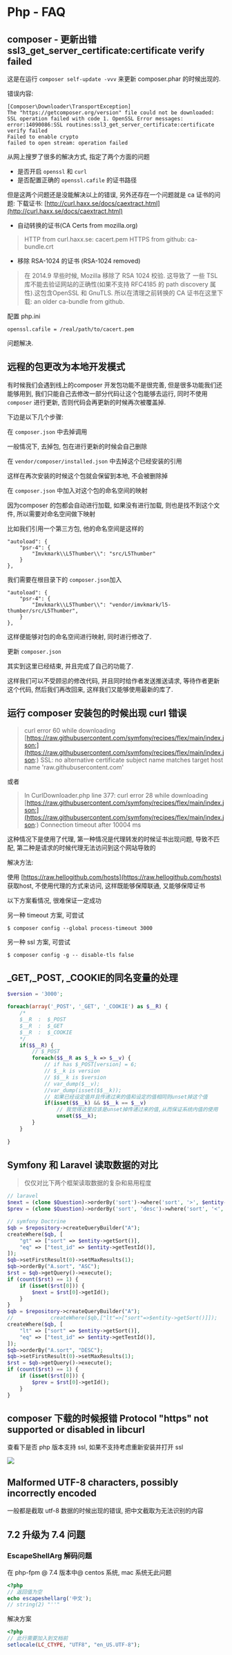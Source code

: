 # Php - FAQ

## composer - 更新出错 ssl3_get_server_certificate:certificate verify failed

这是在运行 `composer self-update -vvv` 来更新 composer.phar 的时候出现的.

错误内容:

```
[Composer\Downloader\TransportException]
The "https://getcomposer.org/version" file could not be downloaded: SSL operation failed with code 1. OpenSSL Error messages:
error:14090086:SSL routines:ssl3_get_server_certificate:certificate verify failed
Failed to enable crypto
failed to open stream: operation failed
```

从网上搜罗了很多的解决方式, 指定了两个方面的问题

- 是否开启 `openssl` 和 `curl`
- 是否配置正确的 `openssl.cafile` 的证书路径

但是这两个问题还是没能解决以上的错误, 另外还存在一个问题就是 ca 证书的问题:
下载证书: [http://curl.haxx.se/docs/caextract.html](http://curl.haxx.se/docs/caextract.html)

- 自动转换的证书(CA Certs from mozilla.org)

> HTTP from curl.haxx.se:  cacert.pem HTTPS from github:  ca-bundle.crt

- 移除 RSA-1024 的证书 (RSA-1024 removed)

> 在 2014.9 早些时候, Mozilla 移除了 RSA 1024 校验. 这导致了 一些 TSL 库不能去验证网站的正确性(如果不支持 RFC4185 的 path discovery 属性).这包含OpenSSL 和
> GnuTLS. 所以在清理之前转换的 CA 证书在这里下载:   an older ca-bundle from github.


配置 php.ini

```
openssl.cafile = /real/path/to/cacert.pem
```

问题解决.

## 远程的包更改为本地开发模式

有时候我们会遇到线上的composer 开发包功能不是很完善, 但是很多功能我们还能够用到, 我们只能自己去修改一部分代码让这个包能够去运行, 同时不使用 `composer` 进行更新,
否则代码会再更新的时候再次被覆盖掉.

下边是以下几个步骤:

在 `composer.json` 中去掉调用

一般情况下, 去掉包, 包在进行更新的时候会自己删除

在 `vendor/composer/installed.json` 中去掉这个已经安装的引用

这样在再次安装的时候这个包就会保留到本地, 不会被删除掉

在 `composer.json` 中加入对这个包的命名空间的映射

因为composer 的包都会自动进行加载, 如果没有进行加载, 则也是找不到这个文件, 所以需要对命名空间做下映射

比如我们引用一个第三方包, 他的命名空间是这样的

```
"autoload": {
	"psr-4": {
		"Imvkmark\\L5Thumber\\": "src/L5Thumber"
	}
},
```

我们需要在根目录下的 `composer.json`加入

```
"autoload": {
	"psr-4": {
		"Imvkmark\\L5Thumber\\": "vendor/imvkmark/l5-thumber/src/L5Thumber",
	}
},
```

这样便能够对包的命名空间进行映射, 同时进行修改了.

更新 `composer.json`

其实到这里已经结束, 并且完成了自己的功能了.

这样我们可以不受顾忌的修改代码, 并且同时给作者发送推送请求, 等待作者更新这个代码, 然后我们再改回来, 这样我们又能够使用最新的库了.

## 运行 composer 安装包的时候出现 curl 错误

> curl error 60 while
> downloading [https://raw.githubusercontent.com/symfony/recipes/flex/main/index.json:](https://raw.githubusercontent.com/symfony/recipes/flex/main/index.json:)
> SSL: no alternative certificate subject name matches target host name 'raw.githubusercontent.com'

或者
> In CurlDownloader.php line 377:
> curl error 28 while
> downloading [https://raw.githubusercontent.com/symfony/recipes/flex/main/index.json:](https://raw.githubusercontent.com/symfony/recipes/flex/main/index.json:)
> Connection timeout after 10004 ms

这种情况下是使用了代理, 第一种情况是代理转发的时候证书出现问题, 导致不匹配, 第二种是请求的时候代理无法访问到这个网站导致的

解决方法:

使用 [https://raw.hellogithub.com/hosts](https://raw.hellogithub.com/hosts) 获取host, 不使用代理的方式来访问, 这样既能够保障联通, 又能够保障证书

以下方案看情况, 很难保证一定成功

另一种 timeout 方案, 可尝试

```shell
$ composer config --global process-timeout 3000
```

另一种 ssl 方案, 可尝试

```shell
$ composer config -g -- disable-tls false
```


## _GET,_POST, _COOKIE的同名变量的处理

```php
$version = '3000';

foreach(array('_POST', '_GET', '_COOKIE') as $__R) {
    /*
    $__R  :  $_POST
    $__R  :  $_GET
    $__R  :  $_COOKIE
    */
    if($$__R) {
        // $_POST
        foreach($$__R as $__k => $__v) {
            // if has $_POST[version] = 6;
            // $__k is version
            // $$__k is $version
            // var_dump($__v);
            //var_dump(isset($$__k));
            // 如果已经设定值并且传递过来的值和设定的值相同则unset掉这个值
            if(isset($$__k) && $$__k == $__v)
                // 我觉得这里应该是unset掉传递过来的值,从而保证系统内值的使用
                unset($$__k);
        }
    }
    
}
```

## Symfony 和 Laravel 读取数据的对比

> 仅仅对比下两个框架读取数据的复杂和易用程度

```php
// laravel
$next = (clone $Question)->orderBy('sort')->where('sort', '>', $entity->sort)->first('id')->value('id');
$prev = (clone $Question)->orderBy('sort', 'desc')->where('sort', '<', $entity->sort)->first('id')->value('id');

// symfony Doctrine
$qb = $repository->createQueryBuilder("A");
createWhere($qb, [
    "gt" => ["sort" => $entity->getSort()],
    "eq" => ["test_id" => $entity->getTestId()],
]);
$qb->setFirstResult(0)->setMaxResults(1);
$qb->orderBy("A.sort", "ASC");
$rst = $qb->getQuery()->execute();
if (count($rst) == 1) {
    if (isset($rst[0])) {
        $next = $rst[0]->getId();
    }
}
$qb = $repository->createQueryBuilder("A");
//            createWhere($qb,["lt"=>["sort"=>$entity->getSort()]]);
createWhere($qb, [
    "lt" => ["sort" => $entity->getSort()],
    "eq" => ["test_id" => $entity->getTestId()],
]);
$qb->orderBy("A.sort", "DESC");
$qb->setFirstResult(0)->setMaxResults(1);
$rst = $qb->getQuery()->execute();
if (count($rst) == 1) {
    if (isset($rst[0])) {
        $prev = $rst[0]->getId();
    }
}
```

## composer 下载的时候报错 Protocol "https" not supported or disabled in libcurl

查看下是否 php 版本支持 ssl, 如果不支持考虑重新安装并打开 ssl

![](https://file.wulicode.com/note/2021/10-23/11-24-47607.png)

## Malformed UTF-8 characters, possibly incorrectly encoded

一般都是截取 utf-8 数据的时候出现的错误, 把中文截取为无法识别的内容

## 7.2 升级为 7.4 问题

### EscapeShellArg 解码问题

在 php-fpm @ 7.4 版本中@ centos 系统, mac 系统无此问题

```php
<?php
// 返回值为空
echo escapeshellarg('中文');
// string(2) "''"
```

解决方案

```php
<?php
// 此行需要加入到文档前
setlocale(LC_CTYPE, "UTF8", "en_US.UTF-8");
```


